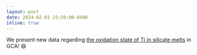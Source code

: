 ```yaml
---
layout: post
date: 2024-02-01 15:59:00-0400
inline: true
---
```


We present new data regarding [the oxidation state of Ti in silicate melts](https://doi.org/10.1016/j.gca.2023.11.014) in GCA! :smile:
